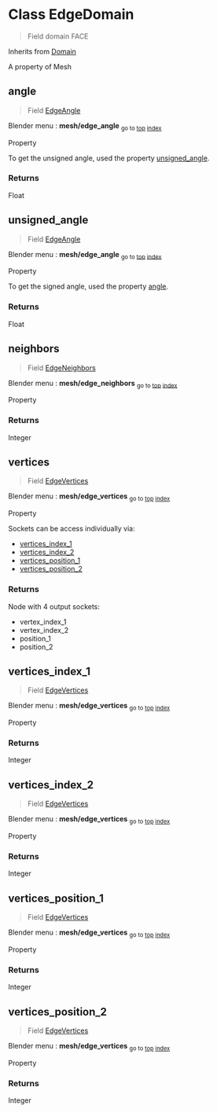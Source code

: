 
# Class EdgeDomain

> Field domain FACE
  
Inherits from [Domain](/docs/core/domain.MD)

A property of Mesh



## angle

> Field [EdgeAngle](/docs/nodes/EdgeAngle.md)
  
Blender menu : **mesh/edge_angle**
<sub>go to [top](#class-edgedomain) [index](/docs/index.md)</sub>

  Property
  
  To get the unsigned angle, used the property [unsigned_angle](#unsigned_angle).

### Returns

Float



## unsigned_angle

> Field [EdgeAngle](/docs/nodes/EdgeAngle.md)
  
Blender menu : **mesh/edge_angle**
<sub>go to [top](#class-edgedomain) [index](/docs/index.md)</sub>

  Property
  
  To get the signed angle, used the property [angle](#angle).

### Returns

Float



## neighbors

> Field [EdgeNeighbors](/docs/nodes/EdgeNeighbors.md)
  
Blender menu : **mesh/edge_neighbors**
<sub>go to [top](#class-edgedomain) [index](/docs/index.md)</sub>

  Property

### Returns

Integer



## vertices

> Field [EdgeVertices](/docs/nodes/EdgeVertices.md)
  
Blender menu : **mesh/edge_vertices**
<sub>go to [top](#class-edgedomain) [index](/docs/index.md)</sub>

  Property
  
  Sockets can be access individually via:
  
  - [vertices_index_1](#vertices_index_1)
  - [vertices_index_2](#vertices_index_2)
  - [vertices_position_1](#vertices_position_1)
  - [vertices_position_2](#vertices_position_2)

### Returns

Node with 4 output sockets:
- vertex_index_1
- vertex_index_2
- position_1
- position_2
  
  

## vertices_index_1

> Field [EdgeVertices](/docs/nodes/EdgeVertices.md)
  
Blender menu : **mesh/edge_vertices**
<sub>go to [top](#class-edgedomain) [index](/docs/index.md)</sub>

  Property

### Returns

Integer



## vertices_index_2

> Field [EdgeVertices](/docs/nodes/EdgeVertices.md)
  
Blender menu : **mesh/edge_vertices**
<sub>go to [top](#class-edgedomain) [index](/docs/index.md)</sub>

  Property

### Returns

Integer



## vertices_position_1

> Field [EdgeVertices](/docs/nodes/EdgeVertices.md)
  
Blender menu : **mesh/edge_vertices**
<sub>go to [top](#class-edgedomain) [index](/docs/index.md)</sub>

  Property

### Returns

Integer



## vertices_position_2

> Field [EdgeVertices](/docs/nodes/EdgeVertices.md)
  
Blender menu : **mesh/edge_vertices**
<sub>go to [top](#class-edgedomain) [index](/docs/index.md)</sub>

  Property

### Returns

Integer


